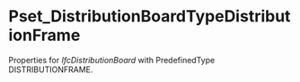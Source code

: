 # Pset_DistributionBoardTypeDistributionFrame

Properties for _IfcDistributionBoard_ with PredefinedType DISTRIBUTIONFRAME.<!-- end of definition -->
